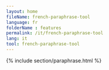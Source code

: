 ```yaml
---
layout: home
fileName: french-paraphrase-tool
language: fr
folderName : features
permalink: /it/french-paraphrase-tool
lang: it
tool: french-paraphrase-tool
---
```

{% include section/paraphrase.html %}